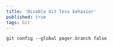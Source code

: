 ```yaml
---
title: 'Disable Git less behavior'
published: true
tags: Git
---
```


```shell
git config --global pager.branch false
```